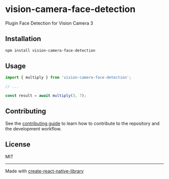 # vision-camera-face-detection

Plugin Face Detection for Vision Camera 3

## Installation

```sh
npm install vision-camera-face-detection
```

## Usage

```js
import { multiply } from 'vision-camera-face-detection';

// ...

const result = await multiply(3, 7);
```

## Contributing

See the [contributing guide](CONTRIBUTING.md) to learn how to contribute to the repository and the development workflow.

## License

MIT

---

Made with [create-react-native-library](https://github.com/callstack/react-native-builder-bob)

